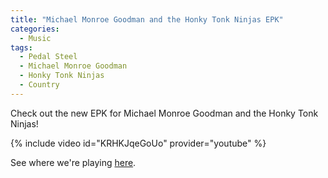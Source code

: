 ```yaml
---
title: "Michael Monroe Goodman and the Honky Tonk Ninjas EPK"
categories:
  - Music
tags:
  - Pedal Steel
  - Michael Monroe Goodman
  - Honky Tonk Ninjas
  - Country
---
```


Check out the new EPK for Michael Monroe Goodman and the Honky Tonk Ninjas!

{% include video id="KRHKJqeGoUo" provider="youtube" %}

See where we're playing [here](http://www.michaelmonroegoodman.com).
